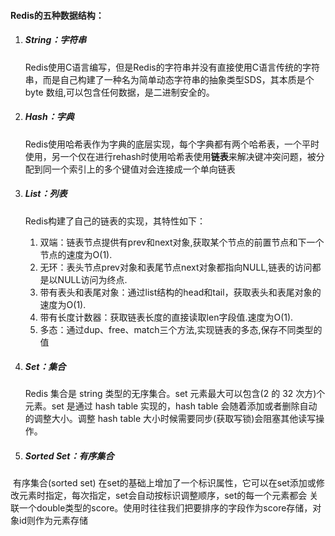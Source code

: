 #### Redis的五种数据结构：

1. ##### String：字符串

   Redis使用C语言编写，但是Redis的字符串并没有直接使用C语言传统的字符串，而是自己构建了一种名为简单动态字符串的抽象类型SDS，其本质是个 byte 数组,可以包含任何数据，是二进制安全的。

2. ##### Hash：字典

   Redis使用哈希表作为字典的底层实现，每个字典都有两个哈希表，一个平时使用，另一个仅在进行rehash时使用哈希表使用**链表**来解决键冲突问题，被分配到同一个索引上的多个键值对会连接成一个单向链表

3. ##### List：列表

   Redis构建了自己的链表的实现，其特性如下：

   1. 双端：链表节点提供有prev和next对象,获取某个节点的前置节点和下一个节点的速度为O(1).
   2. 无环：表头节点prev对象和表尾节点next对象都指向NULL,链表的访问都是以NULL访问为终点.
   3. 带有表头和表尾对象：通过list结构的head和tail，获取表头和表尾对象的速度为O(1).
   4. 带有长度计数器：获取链表长度的直接读取len字段值.速度为O(1).
   5. 多态：通过dup、free、match三个方法,实现链表的多态,保存不同类型的值

4. ##### Set：集合

   Redis 集合是 string 类型的无序集合。set 元素最大可以包含(2 的 32 次方)个元素。set 是通过 hash table 实现的，hash table 会随着添加或者删除自动的调整大小。调整 hash table 大小时候需要同步(获取写锁)会阻塞其他读写操作。

5. ##### Sorted Set：有序集合

​		有序集合(sorted set) 在set的基础上增加了一个标识属性，它可以在set添加或修改元素时指定，每次指定，set会自动按标识调整顺序，set的每一个元素都会		关联一个double类型的score。使用时往往我们把要排序的字段作为score存储，对象id则作为元素存储
